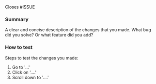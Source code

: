Closes #ISSUE

<!--

Please add the appropriate label for the change that you made to this PR:
- feature: new feature for the user, not a new feature for build script
- bug: fix for the user, not a fix to a build script
- docs: changes to the documentation
- refactor: refactoring production code, eg. renaming a variable or rewriting a function
- test: adding missing tests, refactoring tests; no production code change
- chore: updating a tool, changing the CI settings etc; no production code change

-->

### Summary
A clear and concise description of the changes that you made. What bug did you solve? Or what feature did you add?

### How to test
Steps to test the changes you made:
1. Go to '...'
2. Click on '....'
3. Scroll down to '....'
